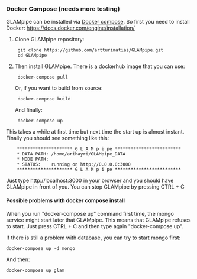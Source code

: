 ### Docker Compose (needs more testing)

GLAMpipe can be installed via [Docker compose](https://docs.docker.com/compose/). So first you need to install Docker:
https://docs.docker.com/engine/installation/


1. Clone GLAMpipe repository:

        git clone https://github.com/artturimatias/GLAMpipe.git
        cd GLAMpipe



2. Then install GLAMpipe. There is a dockerhub image that you can use:

        docker-compose pull
        
    Or, if you want to build from source:
 
        docker-compose build
        
    And finally:
        
        docker-compose up


This takes a while at first time but next time the start up is almost instant. Finally you should see something like this:

    
        ********************* G L A M p i pe *************************
        * DATA PATH: /home/arihayri/GLAMpipe_DATA
        * NODE PATH: 
        * STATUS:    running on http://0.0.0.0:3000
        ********************* G L A M p i pe *************************
        


 Just type http://localhost:3000 in your browser and you should have GLAMpipe in front of you. 
 You can stop GLAMpipe by pressing CTRL + C
 
 #### Possible problems with docker compose install

When you run "docker-compose up" command first time, the mongo service might start later that GLAMpipe. This means that GLAMpipe refuses to start. Just press CTRL + C and then type again "docker-compose up".

If there is still a problem with database, you can try to start mongo first:

	docker-compose up -d mongo

And then:

	docker-compose up glam

